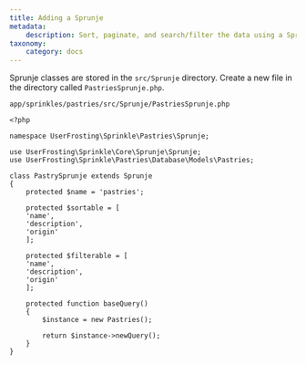 ```yaml
---
title: Adding a Sprunje
metadata:
    description: Sort, paginate, and search/filter the data using a Sprunje.
taxonomy:
    category: docs
---
```


Sprunje classes are stored in the `src/Sprunje` directory. Create a new file in the directory called `PastriesSprunje.php`. 

`app/sprinkles/pastries/src/Sprunje/PastriesSprunje.php`
```
<?php

namespace UserFrosting\Sprinkle\Pastries\Sprunje;

use UserFrosting\Sprinkle\Core\Sprunje\Sprunje;
use UserFrosting\Sprinkle\Pastries\Database\Models\Pastries;

class PastrySprunje extends Sprunje
{
    protected $name = 'pastries';

    protected $sortable = [
    'name',
    'description',
    'origin'
    ];

    protected $filterable = [
    'name',
    'description',
    'origin'
    ];

    protected function baseQuery()
    {
        $instance = new Pastries();

        return $instance->newQuery();
    }
}
```

